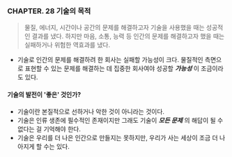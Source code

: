 ### CHAPTER. 28 기술의 목적 

> 물질, 에너지, 시간이나 공간의 문제를 해결하고자 기술을 사용했을 때는 성공적인 결과를 냈다.
> 하지만 마음, 소통, 능력 등 인간의 문제를 해결하고자 했을 때는 실패하거나 위험한 역효과를 냈다. 

- 기술로 인간의 문제를 해결하려 한 회사는 실패할 가능성이 크다. 물질적인 측면으로 표현할 수 있는 문제를 
해결하는 데 집중한 회사여야 성공할 ___가능성___ 이 조금이라도 있다.

#### 기술의 발전이 '좋은' 것인가?

- 기술이란 본질적으로 선하거나 악한 것이 아니라는 것이다. 
- 기술은 인류 생존에 필수적인 존재이지만 그래도 기술이 ___모든 문제___ 의 해답이 될 수 없다는 걸 기억해야 한다. 
- 기술은 우리를 더 나은 인간으로 만들지는 못하지만, 우리가 사는 세상이 조금 더 나아지게 할 수는 있다.
